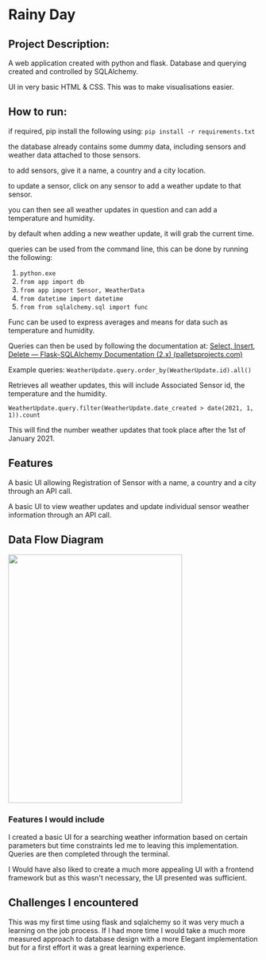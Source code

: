 

# Rainy Day

## Project Description:
A web application created with python and flask. Database and querying created and controlled by SQLAlchemy.

UI in very basic HTML & CSS. This was to make visualisations easier.

## How to run:
if required, pip install the following using:
```pip install -r requirements.txt ```

the database already contains some dummy data, including sensors and weather data attached to those sensors. 

to add sensors, give it a name, a country and a city location. 

to update a sensor, click on any sensor to add a weather update to that sensor.

you can then see all weather updates in question and can add a temperature and humidity.

by default when adding a new weather update, it will grab the current time.

queries can be used from the command line, this can be done by running the following:
1. ```python.exe ```<br>
2. ```from app import db ```<br>
3. ```from app import Sensor, WeatherData```<br>
4. ```from datetime import datetime```<br>
5. ```from from sqlalchemy.sql import func```<br>

Func can be used to express averages and means for data such as temperature and humidity. 

Queries can then be used by following the documentation at: 
[Select, Insert, Delete — Flask-SQLAlchemy Documentation (2.x) (palletsprojects.com)](https://flask-sqlalchemy.palletsprojects.com/en/2.x/queries/#querying-records)

Example queries:
```WeatherUpdate.query.order_by(WeatherUpdate.id).all()```<br>

Retrieves all weather updates, this will include Associated Sensor id, the temperature and the humidity.

````WeatherUpdate.query.filter(WeatherUpdate.date_created > date(2021, 1, 1)).count````

This will find the number weather updates that took place after the 1st of January 2021. 

## Features 

A basic UI allowing Registration of Sensor with a name, a country and a city through an API call. 

A basic UI to view weather updates and update individual sensor weather information through an API call. 

## Data Flow Diagram

<img src="Flow.png" width="350" height="500" />

### Features I would include

I created a basic UI for a searching weather information based on certain parameters but time constraints led me 
to leaving this implementation. Queries are then completed through the terminal. 

I Would have also liked to create a much more appealing UI with a frontend framework but as this wasn't necessary, the UI presented was sufficient. 
## Challenges I encountered
This was my first time using flask and sqlalchemy so it was very much a learning on the job process.
If I had more time I would take a much more measured approach to database design with a more
Elegant implementation but for a first effort it was a great learning experience.

